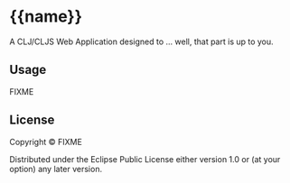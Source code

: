 # {{name}}

A CLJ/CLJS Web Application designed to ... well, that part is up to you.

## Usage

FIXME

## License

Copyright © FIXME

Distributed under the Eclipse Public License either version 1.0 or (at
your option) any later version.
